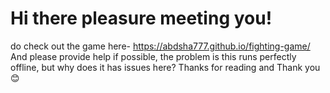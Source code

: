 ﻿# Hi there pleasure meeting you!
 do check out the game here- https://abdsha777.github.io/fighting-game/
 And please provide help if possible, the problem is this runs perfectly offline, but why does it has issues here?
 Thanks for reading and Thank you😊
